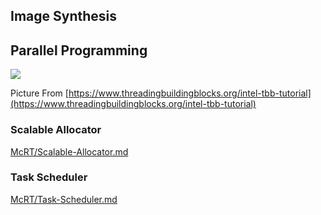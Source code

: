 ﻿
## Image Synthesis



## Parallel Programming  

![](https://www.threadingbuildingblocks.org/sites/tbb/images/tbb-categories.png)  

Picture From [https://www.threadingbuildingblocks.org/intel-tbb-tutorial](https://www.threadingbuildingblocks.org/intel-tbb-tutorial)  

### Scalable Allocator  
[McRT/Scalable-Allocator.md](McRT/Scalable-Allocator.md)  
### Task Scheduler  
[McRT/Task-Scheduler.md](McRT/Task-Scheduler.md)  
